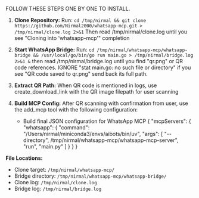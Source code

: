 FOLLOW THESE STEPS ONE BY ONE TO INSTALL.

1. **Clone Repository:**
   Run: `cd /tmp/nirmal && git clone https://github.com/Nirmal2000/whatsapp-mcp.git > /tmp/nirmal/clone.log 2>&1`
   Then read /tmp/nirmal/clone.log until you see "Cloning into 'whatsapp-mcp'" completion

2. **Start WhatsApp Bridge:**
   Run: `cd /tmp/nirmal/whatsapp-mcp/whatsapp-bridge && /usr/local/go/bin/go run main.go > /tmp/nirmal/bridge.log 2>&1 &`
   then read /tmp/nirmal/bridge.log until you find "qr.png" or QR code references.
   IGNORE "stat main.go: no such file or directory" if you see "QR code saved to qr.png" send back its full path.

3. **Extract QR Path:**
   When QR code is mentioned in logs, use create_download_link with the QR image filepath for user scanning

4. **Build MCP Config:**
   After QR scanning with confirmation from user, use the add_mcp tool with the following configuration:
   - Build final JSON configuration for WhatsApp MCP
   {
  "mcpServers": {
    "whatsapp": {
      "command": "/Users/nirmal/miniconda3/envs/aibots/bin/uv",
      "args": [
        "--directory",
        /tmp/nirmal/whatsapp-mcp/whatsapp-mcp-server",
        "run",
        "main.py"
      ]
    }
  }
}

**File Locations:**
- Clone target: `/tmp/nirmal/whatsapp-mcp/`
- Bridge directory: `/tmp/nirmal/whatsapp-mcp/whatsapp-bridge/`
- Clone log: `/tmp/nirmal/clone.log`
- Bridge log: `/tmp/nirmal/bridge.log`